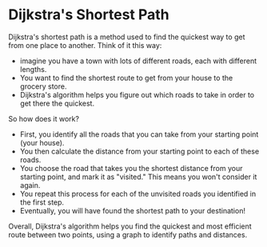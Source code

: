 # Dijkstra's Shortest Path

Dijkstra's shortest path is a method used to find the quickest way to get from one place to another. Think of it this way: 

- imagine you have a town with lots of different roads, each with different lengths.
- You want to find the shortest route to get from your house to the grocery store. 
- Dijkstra's algorithm helps you figure out which roads to take in order to get there the quickest.

So how does it work?

- First, you identify all the roads that you can take from your starting point (your house). 
- You then calculate the distance from your starting point to each of these roads. 
- You choose the road that takes you the shortest distance from your starting point, and mark it as "visited." This means you won't consider it again. 
- You repeat this process for each of the unvisited roads you identified in the first step. 
- Eventually, you will have found the shortest path to your destination!

Overall, Dijkstra's algorithm helps you find the quickest and most efficient route between two points, using a graph to identify paths and distances.
